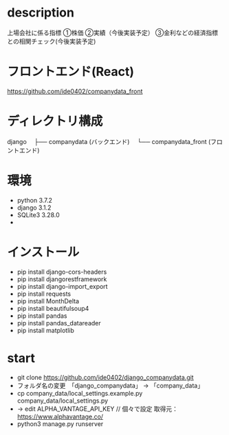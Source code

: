 # description
上場会社に係る指標
①株価
②実績（今後実装予定）
③金利などの経済指標との相関チェック(今後実装予定)

# フロントエンド(React)
https://github.com/ide0402/companydata_front

# ディレクトリ構成

django
　├── companydata (バックエンド)
　└── companydata_front (フロントエンド)

# 環境
- python  3.7.2
- django  3.1.2
- SQLite3 3.28.0
- 

# インストール
- pip install django-cors-headers
- pip install djangorestframework
- pip install django-import_export
- pip install requests
- pip install MonthDelta
- pip install beautifulsoup4
- pip install pandas
- pip install pandas_datareader
- pip install matplotlib


# start
- git clone https://github.com/ide0402/django_companydata.git
- フォルダ名の変更　「django_companydata」 → 「company_data」
- cp company_data/local_settings.example.py company_data/local_settings.py
- -> edit ALPHA_VANTAGE_API_KEY         // 個々で設定
       取得元：https://www.alphavantage.co/
- python3 manage.py runserver
